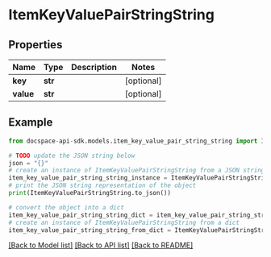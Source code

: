 # ItemKeyValuePairStringString

## Properties

Name | Type | Description | Notes
------------ | ------------- | ------------- | -------------
**key** | **str** |  | [optional] 
**value** | **str** |  | [optional] 

## Example

```python
from docspace-api-sdk.models.item_key_value_pair_string_string import ItemKeyValuePairStringString

# TODO update the JSON string below
json = "{}"
# create an instance of ItemKeyValuePairStringString from a JSON string
item_key_value_pair_string_string_instance = ItemKeyValuePairStringString.from_json(json)
# print the JSON string representation of the object
print(ItemKeyValuePairStringString.to_json())

# convert the object into a dict
item_key_value_pair_string_string_dict = item_key_value_pair_string_string_instance.to_dict()
# create an instance of ItemKeyValuePairStringString from a dict
item_key_value_pair_string_string_from_dict = ItemKeyValuePairStringString.from_dict(item_key_value_pair_string_string_dict)
```
[[Back to Model list]](../README.md#documentation-for-models) [[Back to API list]](../README.md#documentation-for-api-endpoints) [[Back to README]](../README.md)


